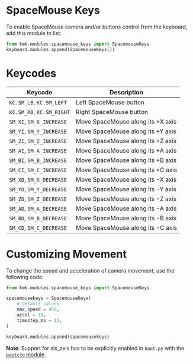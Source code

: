 # SpaceMouse Keys

To enable SpaceMouse camera and/or buttons control from the keyboard, add this
module to list:

```python
from kmk.modules.spacemouse_keys import SpacemouseKeys
keyboard.modules.append(SpacemouseKeys())
```

# Keycodes

| Keycode                   | Description                          |
|---------------------------|--------------------------------------|
| `KC.SM_LB`, `KC.SM_LEFT`  | Left SpaceMouse button               |
| `KC.SM_RB`, `KC.SM_RIGHT` | Right SpaceMouse button              |
| `SM_XI`, `SM_X_INCREASE`  | Move SpaceMouse along its +X axis    |
| `SM_YI`, `SM_Y_INCREASE`  | Move SpaceMouse along its +Y axis    |
| `SM_ZI`, `SM_Z_INCREASE`  | Move SpaceMouse along its +Z axis    |
| `SM_AI`, `SM_A_INCREASE`  | Move SpaceMouse along its +A axis    |
| `SM_BI`, `SM_B_INCREASE`  | Move SpaceMouse along its +B axis    |
| `SM_CI`, `SM_C_INCREASE`  | Move SpaceMouse along its +C axis    |
| `SM_XD`, `SM_X_DECREASE`  | Move SpaceMouse along its -X axis    |
| `SM_YD`, `SM_Y_DECREASE`  | Move SpaceMouse along its -Y axis    |
| `SM_ZD`, `SM_Z_DECREASE`  | Move SpaceMouse along its -Z axis    |
| `SM_AD`, `SM_A_DECREASE`  | Move SpaceMouse along its -A axis    |
| `SM_BD`, `SM_B_DECREASE`  | Move SpaceMouse along its -B axis    |
| `SM_CD`, `SM_C_DECREASE`  | Move SpaceMouse along its -C axis    |

# Customizing Movement

To change the speed and acceleration of camera movement, use the following code:

```python
from kmk.modules.spacemouse_keys import SpacemouseKeys

spacemousekeys = SpacemouseKeys(
    # Default values:
    max_speed = 450,
    accel = 10,
    timestep_ms = 15,
)

keyboard.modules.append(spacemousekeys)
```

**Note**:
Support for six_axis has to be explicitly
enabled in `boot.py` with the [`bootcfg` module](boot.md#six_axis).
